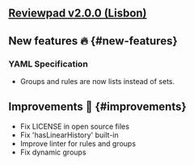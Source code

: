## [Reviewpad v2.0.0 (Lisbon)](/changelog/reviewpad-v200)

## New features :fire: {#new-features}

### YAML Specification

- Groups and rules are now lists instead of sets.

## Improvements :rocket: {#improvements}

- Fix LICENSE in open source files
- Fix 'hasLinearHistory' built-in
- Improve linter for rules and groups
- Fix dynamic groups
